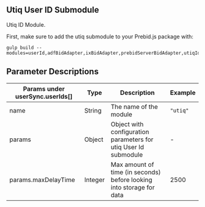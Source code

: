 ## Utiq User ID Submodule

Utiq ID Module.

First, make sure to add the utiq submodule to your Prebid.js package with:

```
gulp build --modules=userId,adfBidAdapter,ixBidAdapter,prebidServerBidAdapter,utiqIdSystem
```

## Parameter Descriptions

| Params under userSync.userIds[] | Type             | Description                                                                                                  | Example                          |
| ------------------------------- | ---------------- | ------------------------------------------------------------------------------------------------------------ | -------------------------------- |
| name                            | String           | The name of the module                                                                                       | `"utiq"`                         |
| params                          | Object           | Object with configuration parameters for utiq User Id submodule                                              | -                                |
| params.maxDelayTime             | Integer          | Max amount of time (in seconds) before looking into storage for data                                         | 2500                             |
